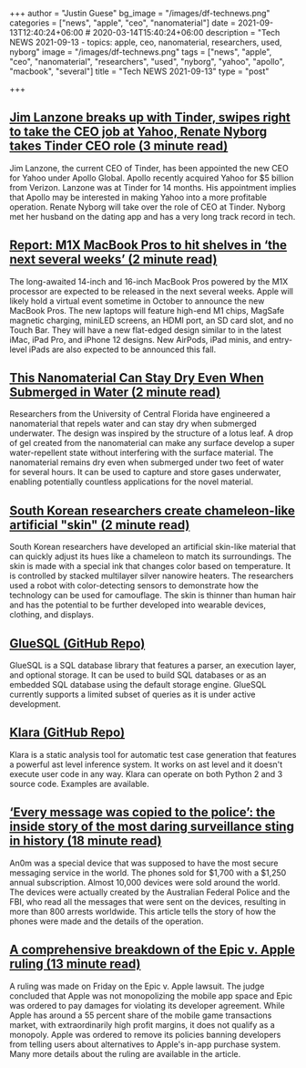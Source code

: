 +++
author = "Justin Guese"
bg_image = "/images/df-technews.png"
categories = ["news", "apple", "ceo", "nanomaterial"]
date = 2021-09-13T12:40:24+06:00 # 2020-03-14T15:40:24+06:00
description = "Tech NEWS 2021-09-13 - topics: apple, ceo, nanomaterial, researchers, used, nyborg"
image = "/images/df-technews.png"
tags = ["news", "apple", "ceo", "nanomaterial", "researchers", "used", "nyborg", "yahoo", "apollo", "macbook", "several"]
title = "Tech NEWS 2021-09-13"
type = "post"

+++

## [Jim Lanzone breaks up with Tinder, swipes right to take the CEO job at Yahoo, Renate Nyborg takes Tinder CEO role (3 minute read)](https://techcrunch.com/2021/09/10/jim-lanzone-breaks-up-with-tinder-swipes-right-to-take-the-ceo-job-at-yahoo-renate-nyborg-takes-tinder-ceo-role/)

Jim Lanzone, the current CEO of Tinder, has been appointed the new CEO for Yahoo under Apollo Global. Apollo recently acquired Yahoo for $5 billion from Verizon. Lanzone was at Tinder for 14 months. His appointment implies that Apollo may be interested in making Yahoo into a more profitable operation. Renate Nyborg will take over the role of CEO at Tinder. Nyborg met her husband on the dating app and has a very long track record in tech.

## [Report: M1X MacBook Pros to hit shelves in ‘the next several weeks’ (2 minute read)](https://9to5mac.com/2021/09/12/report-m1x-macbook-pros-to-hit-shelves-in-the-next-several-weeks/)

The long-awaited 14-inch and 16-inch MacBook Pros powered by the M1X processor are expected to be released in the next several weeks. Apple will likely hold a virtual event sometime in October to announce the new MacBook Pros. The new laptops will feature high-end M1 chips, MagSafe magnetic charging, miniLED screens, an HDMI port, an SD card slot, and no Touch Bar. They will have a new flat-edged design similar to in the latest iMac, iPad Pro, and iPhone 12 designs. New AirPods, iPad minis, and entry-level iPads are also expected to be announced this fall.

## [This Nanomaterial Can Stay Dry Even When Submerged in Water (2 minute read)](https://interestingengineering.com/this-nanomaterial-can-stay-dry-even-when-submerged-in-water)

Researchers from the University of Central Florida have engineered a nanomaterial that repels water and can stay dry when submerged underwater. The design was inspired by the structure of a lotus leaf. A drop of gel created from the nanomaterial can make any surface develop a super water-repellent state without interfering with the surface material. The nanomaterial remains dry even when submerged under two feet of water for several hours. It can be used to capture and store gases underwater, enabling potentially countless applications for the novel material.

## [South Korean researchers create chameleon-like artificial "skin" (2 minute read)](https://www.reuters.com/lifestyle/science/south-korean-researchers-create-chameleon-like-artificial-skin-2021-09-09/)

South Korean researchers have developed an artificial skin-like material that can quickly adjust its hues like a chameleon to match its surroundings. The skin is made with a special ink that changes color based on temperature. It is controlled by stacked multilayer silver nanowire heaters. The researchers used a robot with color-detecting sensors to demonstrate how the technology can be used for camouflage. The skin is thinner than human hair and has the potential to be further developed into wearable devices, clothing, and displays.

## [GlueSQL (GitHub Repo)](https://github.com/gluesql/gluesql)

GlueSQL is a SQL database library that features a parser, an execution layer, and optional storage. It can be used to build SQL databases or as an embedded SQL database using the default storage engine. GlueSQL currently supports a limited subset of queries as it is under active development.

## [Klara (GitHub Repo)](https://github.com/usagitoneko97/klara)

Klara is a static analysis tool for automatic test case generation that features a powerful ast level inference system. It works on ast level and it doesn't execute user code in any way. Klara can operate on both Python 2 and 3 source code. Examples are available.

## [‘Every message was copied to the police’: the inside story of the most daring surveillance sting in history (18 minute read)](https://www.theguardian.com/australia-news/2021/sep/11/inside-story-most-daring-surveillance-sting-in-history)

An0m was a special device that was supposed to have the most secure messaging service in the world. The phones sold for $1,700 with a $1,250 annual subscription. Almost 10,000 devices were sold around the world. The devices were actually created by the Australian Federal Police and the FBI, who read all the messages that were sent on the devices, resulting in more than 800 arrests worldwide. This article tells the story of how the phones were made and the details of the operation.

## [A comprehensive breakdown of the Epic v. Apple ruling (13 minute read)](https://www.theverge.com/2021/9/12/22667694/epic-v-apple-trial-fortnite-judge-yvonne-gonzalez-rogers-final-ruling-injunction-breakdown)

A ruling was made on Friday on the Epic v. Apple lawsuit. The judge concluded that Apple was not monopolizing the mobile app space and Epic was ordered to pay damages for violating its developer agreement. While Apple has around a 55 percent share of the mobile game transactions market, with extraordinarily high profit margins, it does not qualify as a monopoly. Apple was ordered to remove its policies banning developers from telling users about alternatives to Apple's in-app purchase system. Many more details about the ruling are available in the article.

